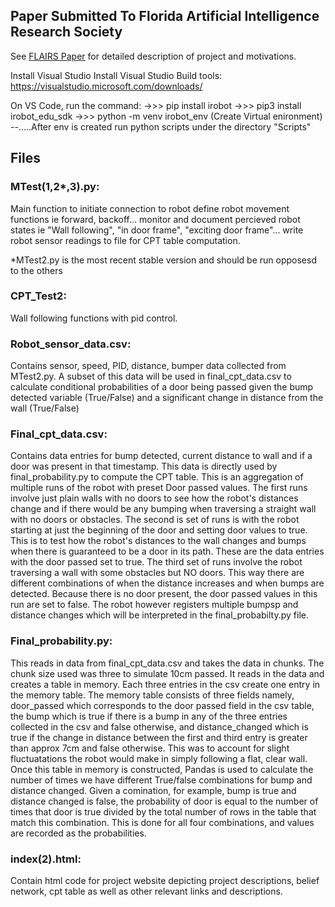

## Paper Submitted To Florida Artificial Intelligence Research Society
See [FLAIRS Paper](https://github.com/cajabor/Broadcast-Distributed-System) for detailed description of project and motivations.

Install Visual Studio 
Install Visual Studio Build tools: https://visualstudio.microsoft.com/downloads/

On VS Code, run the command: 
->>> pip install irobot
->>> pip3 install irobot_edu_sdk
->>> python -m venv irobot_env (Create Virtual enironment)
--.....After env is created run python scripts under the directory "Scripts"

## Files

### MTest(1,2*,3).py: 
Main function to 
initiate connection to robot
define robot movement functions ie forward, backoff...
monitor and document percieved robot states ie "Wall following", "in door frame", "exciting door frame"...
write robot sensor readings to file for CPT table computation.

*MTest2.py is the most recent stable version and should be run opposesd to the others

### CPT_Test2:
Wall following functions with pid control. 

### Robot_sensor_data.csv:
Contains sensor, speed, PID, distance, bumper data collected from MTest2.py. A subset of this data will be used in final_cpt_data.csv to calculate conditional probabilities of a door being passed given the bump detected variable (True/False) and a significant change in distance from the wall (True/False)

### Final_cpt_data.csv:
Contains data entries for bump detected, current distance to wall and if a door was present in that timestamp. This data is directly used by final_probability.py to compute the CPT table. This is an aggregation of multiple runs of the robot with preset Door passed values.
The first runs involve just plain walls with no doors to see how the robot's distances change and if there would be any bumping when traversing a straight wall with no doors or obstacles. The second is set of runs is with the robot starting at just the beginning of the door and setting door values to true. This is to test how the robot's distances to the wall changes and bumps when there is guaranteed to be a door in its path. These are the data entries with the door passed set to true. The third set of runs involve the robot traversing a wall with some obstacles but NO doors. This way there are different combinations of when the distance increases and when bumps are detected. Because there is no door present, the door passed values in this run are set to false. The robot however registers multiple bumpsp and distance changes which will be interpreted in the final_probabilty.py file.

### Final_probability.py:
This reads in data from final_cpt_data.csv and takes the data in chunks. The chunk size used was three to simulate 10cm passed. It reads in the data and creates a table in memory. Each three entries in the csv create one entry in the memory table. The memory table consists of three fields namely, door_passed which corresponds to the door passed field in the csv table, the bump which is true if there is a bump in any of the three entries collected in the csv and false otherwise, and distance_changed which is true if the change in distance between the first and third entry is greater than approx 7cm and false otherwise. This was to account for slight fluctuatations the robot would make in simply following a flat, clear wall. Once this table in memory is constructed, Pandas is used to calculate the number of times we have different True/false combinations for bump and distance changed. Given a comination, for example, bump is true and distance changed is false, the probability of door is equal to the number of times that door is true divided by the total number of rows in the table that match this combination. This is done for all four combinations, and values are recorded as the probabilities.

### index(2).html:

Contain html code for project website depicting project descriptions, belief network, cpt table as well as other relevant links and descriptions.



